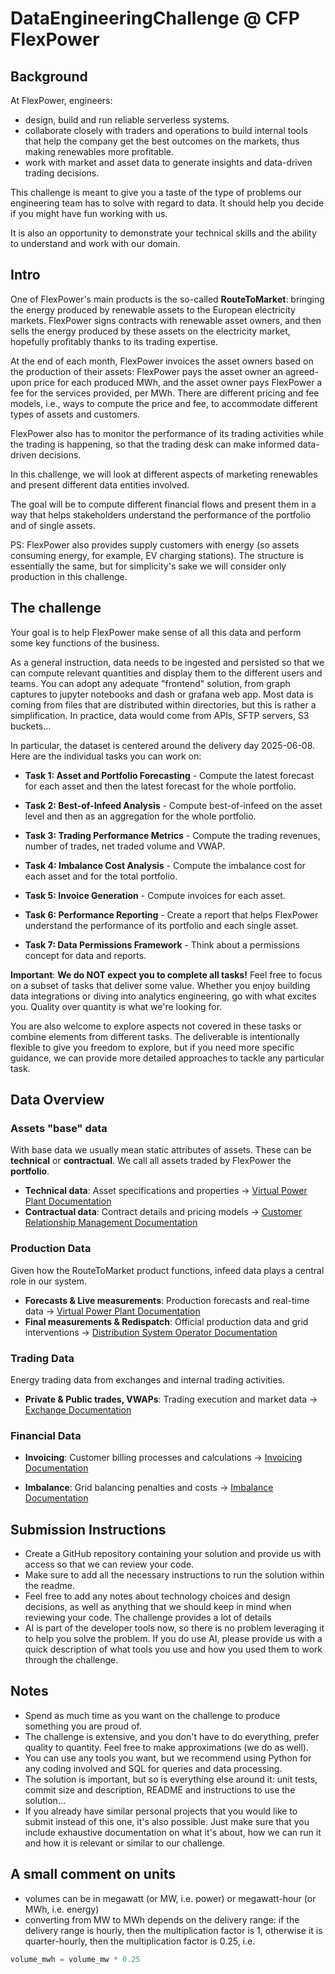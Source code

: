 # DataEngineeringChallenge @ CFP FlexPower

## Background

At FlexPower, engineers:

- design, build and run reliable serverless systems.
- collaborate closely with traders and operations to build internal tools that help the company get the best outcomes
  on the markets, thus making renewables more profitable.
- work with market and asset data to generate insights and data-driven trading decisions.

This challenge is meant to give you a taste of the type of problems our engineering team has to solve with regard to
data.
It should help you decide if you might have fun working with us.

It is also an opportunity to demonstrate your technical skills and the ability to understand and work with our domain.

## Intro

One of FlexPower's main products is the so-called **RouteToMarket**: bringing the energy produced by renewable
assets to the European electricity markets.
FlexPower signs contracts with renewable asset owners, and then sells the energy produced by
these assets on the electricity market, hopefully profitably thanks to its trading expertise.

At the end of each month, FlexPower invoices the asset owners based on the production of their assets:
FlexPower pays the asset owner an agreed-upon price for each produced MWh, and the asset owner pays FlexPower
a fee for the services provided, per MWh.
There are different pricing and fee models, i.e., ways to compute the price and fee, to accommodate different
types of assets and customers.

FlexPower also has to monitor the performance of its trading activities while the trading is happening, so that
the trading desk can make informed data-driven decisions.

In this challenge, we will look at different aspects of marketing renewables and present different data
entities involved.

The goal will be to compute different financial flows and present them in a way that helps stakeholders
understand the performance of the portfolio and of single assets.

PS: FlexPower also provides supply customers with energy (so assets consuming energy, for example, EV charging
stations).
The structure is essentially the same, but for simplicity's sake we will consider only production in this challenge.

## The challenge

Your goal is to help FlexPower make sense of all this data and perform some key functions of the business.

As a general instruction, data needs to be ingested and persisted so that we can compute relevant
quantities and display them to the different users and teams. 
You can adopt any adequate "frontend" solution, from graph captures to jupyter notebooks and dash or grafana web app. 
Most data is coming from files that are distributed within directories, but this is rather a simplification.
In practice, data would come from APIs, SFTP servers, S3 buckets...

In particular, the dataset is centered around the delivery day 2025-06-08. Here are the individual tasks you can work on:

- **Task 1: Asset and Portfolio Forecasting** - Compute the latest forecast for each asset and then the latest forecast for the whole portfolio.

- **Task 2: Best-of-Infeed Analysis** - Compute best-of-infeed on the asset level and then as an aggregation for the whole portfolio.

- **Task 3: Trading Performance Metrics** - Compute the trading revenues, number of trades, net traded volume and VWAP.

- **Task 4: Imbalance Cost Analysis** - Compute the imbalance cost for each asset and for the total portfolio.

- **Task 5: Invoice Generation** - Compute invoices for each asset.

- **Task 6: Performance Reporting** - Create a report that helps FlexPower understand the performance of its portfolio and each single asset.

- **Task 7: Data Permissions Framework** - Think about a permissions concept for data and reports.

**Important**: **We do NOT expect you to complete all tasks!** Feel free to focus on a subset of tasks that deliver some value. Whether you enjoy building data integrations or diving into analytics engineering, go with what excites you. Quality over quantity is what we're looking for.

You are also welcome to explore aspects not covered in these tasks or combine elements from different tasks.
The deliverable is intentionally flexible to give you freedom to explore, but if you need more specific guidance,
we can provide more detailed approaches to tackle any particular task.

## Data Overview

### Assets "base" data
With base data we usually mean static attributes of assets. These can be **technical** or **contractual**.
We call all assets traded by FlexPower the **portfolio**.

- **Technical data**: Asset specifications and properties → [Virtual Power Plant Documentation](src/vpp/README.md)
- **Contractual data**: Contract details and pricing models → [Customer Relationship Management Documentation](src/crm/README.md)

### Production Data
Given how the RouteToMarket product functions, infeed data plays a central role in our system.

- **Forecasts & Live measurements**: Production forecasts and real-time data → [Virtual Power Plant Documentation](src/vpp/README.md)
- **Final measurements & Redispatch**: Official production data and grid interventions → [Distribution System Operator Documentation](src/distribution_system_operator/README.md)

### Trading Data
Energy trading data from exchanges and internal trading activities.

- **Private & Public trades, VWAPs**: Trading execution and market data → [Exchange Documentation](src/exchange/README.md)

### Financial Data

- **Invoicing**: Customer billing processes and calculations → [Invoicing Documentation](invoicing.md)

- **Imbalance**: Grid balancing penalties and costs → [Imbalance Documentation](src/imbalance/README.md)


## Submission Instructions

- Create a GitHub repository containing your solution and provide us with access so that we can review your code.
- Make sure to add all the necessary instructions to run the solution within the readme.
- Feel free to add any notes about technology choices and design decisions, as well as anything that we should keep in
  mind when reviewing your code. The challenge provides a lot of details
- AI is part of the developer tools now, so there is no problem leveraging it to help you solve the problem.
  If you do use AI, please provide us with a quick description of what tools you use and how you used them to work
  through the challenge.

## Notes

- Spend as much time as you want on the challenge to produce something you are proud of.
- The challenge is extensive, and you don't have to do everything, prefer quality to quantity. Feel free to make
  approximations (we do as well).
- You can use any tools you want, but we recommend using Python for any coding involved and SQL for queries and data
  processing.
- The solution is important, but so is everything else around it: unit tests, commit size and description, README and
  instructions to use the solution...
- If you already have similar personal projects that you would like to submit instead of this one, it's also possible.
  Just make sure that you include exhaustive documentation on what it's about, how we can run it and how it is relevant
  or similar to our challenge.

## A small comment on units
- volumes can be in megawatt (or MW, i.e. power) or megawatt-hour (or MWh, i.e. energy)
- converting from MW to MWh depends on the delivery range: if the delivery range is hourly, then the multiplication factor is 1, otherwise it is quarter-hourly, then the multiplication factor is 0.25, i.e.
```python
volume_mwh = volume_mw * 0.25
```
